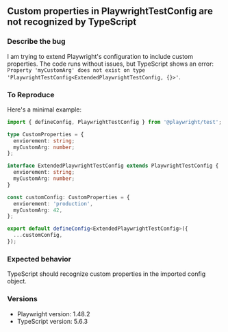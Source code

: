 ## Custom properties in PlaywrightTestConfig are not recognized by TypeScript

### Describe the bug

I am trying to extend Playwright's configuration to include custom properties. The code runs without issues, but TypeScript shows an error: `Property 'myCustomArg' does not exist on type 'PlaywrightTestConfig<ExtendedPlaywrightTestConfig, {}>'`.

### To Reproduce

Here's a minimal example:

```typescript
import { defineConfig, PlaywrightTestConfig } from '@playwright/test';

type CustomProperties = {
  enviorement: string;
  myCustomArg: number;
};

interface ExtendedPlaywrightTestConfig extends PlaywrightTestConfig {
  enviorement: string;
  myCustomArg: number;
}

const customConfig: CustomProperties = {
  enviorement: 'production',
  myCustomArg: 42,
};

export default defineConfig<ExtendedPlaywrightTestConfig>({
  ...customConfig,
});
```

### Expected behavior

TypeScript should recognize custom properties in the imported config object.

### Versions

- Playwright version: 1.48.2
- TypeScript version: 5.6.3

